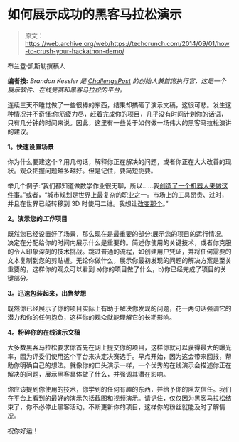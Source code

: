 # 如何展示成功的黑客马拉松演示 

> 原文：<https://web.archive.org/web/https://techcrunch.com/2014/09/01/how-to-crush-your-hackathon-demo/>

布兰登·凯斯勒撰稿人

**编者按:** *Brandon Kessler 是 [ChallengePost](https://web.archive.org/web/20221207142154/http://challengepost.com/) 的创始人兼首席执行官，这是一个展示软件、在线竞赛和黑客马拉松的平台。*

连续三天不睡觉做了一些很棒的东西，结果却搞砸了演示文稿，这很可悲。发生这种情况并不奇怪:你筋疲力尽，赶着完成你的项目，几乎没有时间计划你的话语，只有几分钟的时间来说。因此，这里有一些关于如何做一场伟大的黑客马拉松演讲的建议。

**1。快速设置场景**

你为什么要建这个？用几句话，解释你正在解决的问题，或者你正在大大改善的现状。观众把握问题越多越好。但是记住，要简短扼要。

举几个例子:“我们都知道做数学作业很无聊，所以……我[创造了一个机器人来做这件事](https://web.archive.org/web/20221207142154/http://challengepost.com/software/the-homework-machine)。”或者，“城市规划是世界上最复杂的职业之一。市场上的工具昂贵、过时，并且在世界已经转移到 3D 时使用二维。我想让[改变那个](https://web.archive.org/web/20221207142154/http://challengepost.com/software/vrban)。”

**2。演示您的*工作*项目**

既然您已经设置好了场景，那么现在是最重要的部分:展示您的项目的运行情况。决定在分配给你的时间内展示什么是重要的。简述你使用的关键技术，或者你克服的令人印象深刻的技术挑战。跳过普通的流程，如创建用户凭证，并将任何需要的文本复制到您的剪贴板。无论你做什么，展示你最初发现的问题的解决方案是至关重要的，这样你的观众可以看到 a)你的项目做了什么，b)你已经完成了项目的关键部分。

**3。迅速包装起来，出售梦想**

既然你已经展示了你的项目实际上有助于解决你发现的问题，花一两句话强调它的潜力和你的任何抱负，这样你的观众就能理解它的长期影响。

**4。粉碎你的在线演示文稿**

大多数黑客马拉松要求你首先在网上提交你的项目，这样你就可以获得最大的曝光率，因为评委们使用这个平台来决定决赛选手。早点开始，因为这会带来回报，帮助你明确自己的想法。就像你的口头演示一样，一个优秀的在线演示会描述你正在解决的问题，展示黑客具体做了什么，并强调其潜在影响。

你应该提到你使用的技术，你学到的任何有趣的东西，并给予你的队友信任。我们在平台上看到的最好的演示包括截图和视频演示。请记住，仅仅因为黑客马拉松结束了，你不必停止黑客活动。不断更新你的项目，这样你的粉丝就能及时了解情况。

祝你好运！